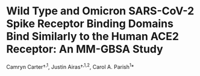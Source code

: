 # Wild Type and Omicron SARS-CoV-2 Spike Receptor Binding Domains Bind Similarly to the Human ACE2 Receptor: An MM-GBSA Study
Camryn Carter†<sup>,1</sup>, Justin Airas†<sup>,1,2</sup>, Carol A. Parish<sup>1</sup>&ast;
